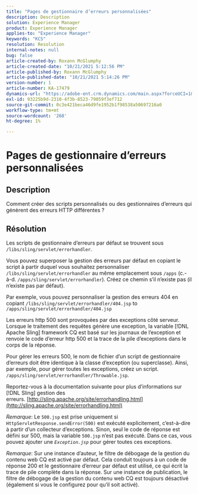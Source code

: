 ```yaml
---
title: "Pages de gestionnaire d’erreurs personnalisées"
description: Description
solution: Experience Manager
product: Experience Manager
applies-to: "Experience Manager"
keywords: "KCS"
resolution: Resolution
internal-notes: null
bug: false
article-created-by: Roxann McGlumphy
article-created-date: "10/21/2021 5:12:56 PM"
article-published-by: Roxann McGlumphy
article-published-date: "10/21/2021 5:14:26 PM"
version-number: 1
article-number: KA-17479
dynamics-url: "https://adobe-ent.crm.dynamics.com/main.aspx?forceUCI=1&pagetype=entityrecord&etn=knowledgearticle&id=4c665521-9232-ec11-b6e5-000d3a5ba97a"
exl-id: 93225b9d-2310-4f3b-8523-79059f3ef712
source-git-commit: 0c3e421beca46d9fe1952b1f98538a50697216a0
workflow-type: tm+mt
source-wordcount: '268'
ht-degree: 1%

---
```


# Pages de gestionnaire d’erreurs personnalisées

## Description


Comment créer des scripts personnalisés ou des gestionnaires d’erreurs qui génèrent des erreurs HTTP différentes ?


## Résolution


Les scripts de gestionnaire d’erreurs par défaut se trouvent sous `/libs/sling/servlet/errorhandler`.

Vous pouvez superposer la gestion des erreurs par défaut en copiant le script à partir duquel vous souhaitez personnaliser `/libs/sling/servlet/errorhandler` au même emplacement sous `/apps` (c.-à-d. `/apps/sling/servlet/errorhandler`). Créez ce chemin s’il n’existe pas (il n’existe pas par défaut).

Par exemple, vous pouvez personnaliser la gestion des erreurs 404 en copiant `/libs/sling/servlet/errorhandler/404.jsp` to `/apps/sling/servlet/errorhandler/404.jsp`

Les erreurs http 500 sont provoquées par des exceptions côté serveur. Lorsque le traitement des requêtes génère une exception, la variable [!DNL Apache Sling] framework CQ est basé sur les journaux de l’exception et renvoie le code d’erreur http 500 et la trace de la pile d’exceptions dans le corps de la réponse.

Pour gérer les erreurs 500, le nom de fichier d’un script de gestionnaire d’erreurs doit être identique à la classe d’exception (ou superclasse). Ainsi, par exemple, pour gérer toutes les exceptions, créez un script. `/apps/sling/servlet/errorhandler/Throwable.jsp`.

Reportez-vous à la documentation suivante pour plus d’informations sur [!DNL Sling] gestion des erreurs. [http://sling.apache.org/site/errorhandling.html](http://sling.apache.org/site/errorhandling.html)

*Remarque*: Le `500.jsp` est prise uniquement si `HttpServletResponse.sendError(500)` est exécuté explicitement, c’est-à-dire à partir d’un collecteur d’exceptions.
Sinon, seul le code de réponse est défini sur 500, mais la variable `500.jsp` n’est pas exécuté.
Dans ce cas, vous pouvez ajouter une *`Exception.jsp`* pour gérer toutes ces exceptions.

*Remarque*: Sur une instance d’auteur, le filtre de débogage de la gestion du contenu web CQ est activé par défaut. Cela conduit toujours à un code de réponse 200 et le gestionnaire d’erreur par défaut est utilisé, ce qui écrit la trace de pile complète dans la réponse. Sur une instance de publication, le filtre de débogage de la gestion du contenu web CQ est toujours désactivé (également si vous le configurez pour qu’il soit activé).
